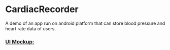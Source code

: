 # CardiacRecorder
A demo of an app run on android platform that can store blood pressure and heart rate data of users.

### <u>**UI Mockup:**</u>
